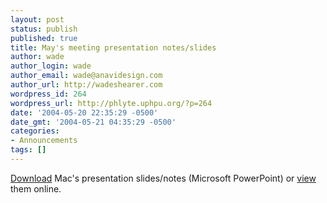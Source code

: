 ```yaml
---
layout: post
status: publish
published: true
title: May's meeting presentation notes/slides
author: wade
author_login: wade
author_email: wade@anavidesign.com
author_url: http://wadeshearer.com
wordpress_id: 264
wordpress_url: http://phlyte.uphpu.org/?p=264
date: '2004-05-20 22:35:29 -0500'
date_gmt: '2004-05-21 04:35:29 -0500'
categories:
- Announcements
tags: []
---
```

<p class="code"><a href="http://uphpu.org/downloads/uphpu-mysql.ppt.zip">Download</a> Mac's presentation slides/notes (Microsoft PowerPoint) or <a href="http://www.macnewbold.com/uphpu-mysql.html">view</a> them online.</p>
